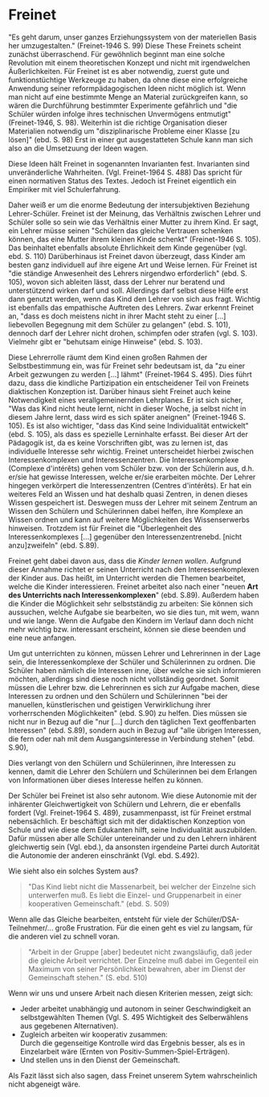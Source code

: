 # Freinet

"Es geht darum, unser ganzes Erziehungssystem von der materiellen Basis her umzugestalten." (Freinet-1946 S. 99)
Diese These Freinets scheint zunächst überraschend.
Für gewöhnlich beginnt man eine solche Revolution mit einem theoretischen Konzept und nicht mit irgendwelchen Äußerlichkeiten.
Für Freinet ist es aber notwendig, zuerst gute und funktionstüchtige Werkzeuge zu haben, da ohne diese eine erfolgreiche Anwendung seiner reformpädagogischen Ideen nicht möglich ist.
Wenn man nicht auf eine bestimmte Menge an Material zurückgreifen kann, so wären die Durchführung bestimmter Experimente gefährlich und "die Schüler würden infolge ihres technischen Unvermögens entmutigt" (Freinet-1946, S. 98).
Weiterhin ist die richtige Organisation dieser Materialien notwendig um "disziplinarische Probleme einer Klasse [zu lösen]" (ebd. S. 98)
Erst in einer gut ausgestatteten Schule kann man sich also an die Umsetzuung der Ideen wagen.

Diese Ideen hält Freinet in sogenannten Invarianten fest.
Invarianten sind unveränderliche Wahrheiten. (Vgl. Freinet-1964 S. 488)
Das spricht für einen normativen Status des Textes.
Jedoch ist Freinet eigentlich ein Empiriker mit viel Schulerfahrung.

Daher weiß er um die enorme Bedeutung der intersubjektiven Beziehung Lehrer-Schüler.
Freinet ist der Meinung, das Verhältnis zwischen Lehrer und Schüler solle so sein wie das Verhältnis einer Mutter zu ihrem Kind.
Er sagt, ein Lehrer müsse seinen "Schülern das gleiche Vertrauen schenken können, das eine Mutter ihrem kleinen Kinde schenkt" (Freinet-1946 S. 105).
Das beinhaltet ebenfalls absolute Ehrlichkeit dem Kinde gegenüber (vgl. ebd. S. 110)
Darüberhinaus ist Freinet davon überzeugt, dass Kinder am besten ganz individuell auf ihre eigene Art und Weise lernen.
Für Freinet ist "die ständige Anwesenheit des Lehrers nirgendwo erforderlich" (ebd. S. 105), wovon sich ableiten lässt, dass der Lehrer nur beratend und unterstützend wirken darf und soll.
Allerdings darf selbst diese Hilfe erst dann genutzt werden, wenn das Kind den Lehrer von sich aus fragt.
Wichtig ist ebenfalls das empathische Auftreten des Lehrers.
Zwar erkennt Freinet an, "dass es doch meistens nicht in ihrer Macht steht zu einer [...] liebevollen Begegnung mit dem Schüler zu gelangen" (ebd. S. 101), dennoch darf der Lehrer nicht drohen, schimpfen oder strafen (vgl. S. 103).
Vielmehr gibt er "behutsam einige Hinweise" (ebd. S. 103).

Diese Lehrerrolle räumt dem Kind einen großen Rahmen der Selbstbestimmung ein, was für Freinet sehr bedeutsam ist, da "zu einer Arbeit gezwungen zu werden [...] lähmt" (Freinet-1964 S. 495).
Dies führt dazu, dass die kindliche Partizipation ein entscheidener Teil von Freinets diaktischen Konzeption ist.
Darüber hinaus sieht Freinet auch keine Notwendigkeit eines verallgemeinernden Lehrplanes.
Er ist sich sicher, "Was das Kind nicht heute lernt, nicht in dieser Woche, ja selbst nicht in diesem Jahre lernt, dass wird es sich später aneignen" (Freinet-1946 S. 105).
Es ist also wichtiger, "dass das Kind seine Individualität entwickelt" (ebd. S. 105), als dass es spezielle Lerninhalte erfasst.
Bei dieser Art der Pädagogik ist, da es keine Vorschriften gibt, was zu lernen ist, das individuelle Interesse sehr wichtig.
Freinet unterscheidet hierbei zwischen Interessenkomplexen und Interessenzentren.
Die Interessenkomplexe (Complexe d'intérêts) gehen vom Schüler bzw. von der Schülerin aus, d.h. er/sie hat gewisse Interessen, welche er/sie erarbeiten möchte.
Der Lehrer hingegen verkörpert die Interessenzentren (Centres d'intérêts).
Er hat ein weiteres Feld an Wissen und hat deshalb quasi Zentren, in denen dieses Wissen gespeichert ist.
Deswegen muss der Lehrer mit seinem Zentrum an Wissen den Schülern und Schülerinnen dabei helfen, ihre Komplexe an Wissen ordnen und kann auf weitere Möglichkeiten des Wissenserwerbs hinweisen.
Trotzdem ist für Freinet die "Überlegenheit des Interessenkomplexes [...] gegenüber den Interessenzentrenebd.  [nicht anzu]zweifeln" (ebd. S.89).

Freinet geht dabei davon aus, dass die *Kinder lernen wollen*.
Aufgrund dieser Annahme richtet er seinen Unterricht nach den Interessenkomplexen der Kinder aus.
Das heißt, im Unterricht werden die Themen bearbeitet, welche die Kinder interessieren.
Freinet arbeitet also nach einer "neuen **Art des Unterrichts nach Interessenkomplexen**" (ebd. S.89).
Außerdem haben die Kinder die Möglichkeit sehr selbstständig zu arbeiten:
Sie können sich aussuchen, welche Aufgabe sie bearbeiten, wo sie dies tun, mit wem, wann und wie lange.
Wenn die Aufgabe den Kindern im Verlauf dann doch nicht mehr wichtig bzw. interessant erscheint, können sie diese beenden und eine neue anfangen.

Um gut unterrichten zu können, müssen Lehrer und Lehrerinnen in der Lage sein, die Interessenkomplexe der Schüler und Schülerinnen zu ordnen.
Die Schüler haben nämlich die Interessen inne, über welche sie sich informieren möchten, allerdings sind diese noch nicht vollständig geordnet.
Somit müssen die Lehrer bzw. die Lehrerinnen es sich zur Aufgabe machen, diese Interessen zu ordnen und den Schülern und Schülerinnen "bei der manuellen, künstlerischen und geistigen Verwirklichung ihrer vorherrschenden Möglichkeiten" (ebd. S.90) zu helfen.
Dies müssen sie nicht nur in Bezug auf die "nur [...] durch den täglichen Text geoffenbarten Interessen" (ebd. S.89), sondern auch in Bezug auf "alle übrigen Interessen, die fern oder nah mit dem Ausgangsinteresse in Verbindung stehen" (ebd. S.90),

Dies verlangt von den Schülern und Schülerinnen, ihre Interessen zu kennen, damit die Lehrer den Schülern und Schülerinnen bei dem Erlangen von Informationen über dieses Interesse helfen zu können.  

Der Schüler bei Freinet ist also sehr autonom.
Wie diese Autonomie mit der inhärenter Gleichwertigkeit von Schülern und Lehrern, die er ebenfalls fordert (Vgl. Freinet-1964 S. 489), zusammenpasst, ist für Freinet erstmal nebensächlich.
Er beschäftigt sich mit der didaktischen Konzeption von Schule und wie diese dem Edukanten hilft, seine Individualität auszubilden.
Dafür müssen aber alle Schüler untereinander und zu den Lehrern inhärent gleichwertig sein (Vgl. ebd.), da ansonsten irgendeine Partei durch Autorität die Autonomie der anderen einschränkt (Vgl. ebd. S.492).

Wie sieht also ein solches System aus?
> "Das Kind liebt nicht die Massenarbeit, bei welcher der Einzelne sich unterwerfen muß. Es liebt die Einzel- und Gruppenarbeit in einer kooperativen Gemeinschaft." (ebd. S. 509)

Wenn alle das Gleiche bearbeiten, entsteht für viele der Schüler/DSA-Teilnehmer/... große Frustration.
Für die einen geht es viel zu langsam, für die anderen viel zu schnell voran.

>"Arbeit in der Gruppe [aber] bedeutet nicht zwangsläufig, daß jeder die gleiche Arbeit verrichtet. Der Einzelne muß dabei im Gegenteil ein Maximum von seiner Persönlichkeit bewahren, aber im Dienst der Gemeinschaft stehen." (S. ebd. 510)

Wenn wir uns und unsere Arbeit nach diesen Kriterien messen, zeigt sich:
- Jeder arbeitet unabhängig und autonom in seiner Geschwindigkeit an selbstgewählten Themen (Vgl. S. 495 Wichtigkeit des Selberwählens aus gegebenen Alternativen).
- Zugleich arbeiten wir kooperativ zusammen:  
Durch die gegenseitige Kontrolle wird das Ergebnis besser, als es in Einzelarbeit wäre (Ernten von Positiv-Summen-Spiel-Erträgen).
- Und stellen uns in den Dienst der Gemeinschaft.

Als Fazit lässt sich also sagen, dass Freinet unserem Sytem wahrscheinlich nicht abgeneigt wäre.
